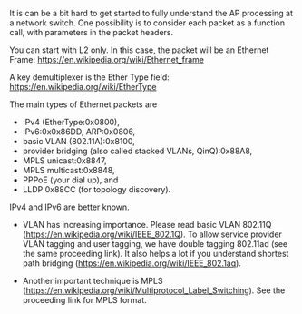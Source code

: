 It is can be a bit hard to get started to fully understand the AP processing at a network switch. One possibility is to consider each packet as a function call, with parameters in the packet headers. 

You can start with L2 only. In this case, the packet will be an Ethernet Frame:
https://en.wikipedia.org/wiki/Ethernet_frame

A key demultiplexer is the Ether Type field:
https://en.wikipedia.org/wiki/EtherType

The main types of Ethernet packets are 
- IPv4 (EtherType:0x0800), 
- IPv6:0x0x86DD, ARP:0x0806, 
- basic VLAN (802.11A):0x8100,
- provider bridging (also called stacked VLANs, QinQ):0x88A8, 
- MPLS unicast:0x8847, 
- MPLS multicast:0x8848, 
- PPPoE (your dial up), and 
- LLDP:0x88CC (for topology discovery). 

IPv4 and IPv6 are better known.

* VLAN has increasing importance. Please read basic VLAN 802.11Q (https://en.wikipedia.org/wiki/IEEE_802.1Q). To allow service provider VLAN tagging and user tagging, we have double tagging 802.11ad (see the same proceeding link). It also helps a lot if you understand shortest path bridging (https://en.wikipedia.org/wiki/IEEE_802.1aq).

* Another important technique is MPLS (https://en.wikipedia.org/wiki/Multiprotocol_Label_Switching). See the proceeding link for MPLS format.

